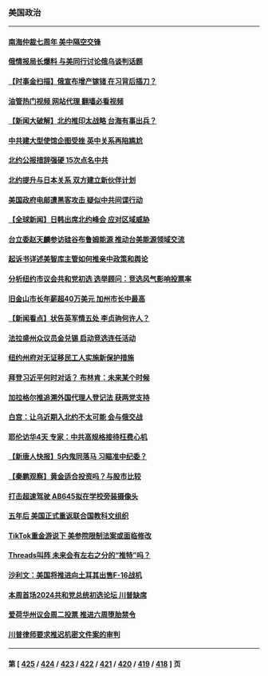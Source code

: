 ### 美国政治
---
#### [南海仲裁七周年 美中隔空交锋](../../pages/ncid1078159/n14033098.md?07130445) 
#### [俄情报局长爆料 与美同行讨论俄乌谈判话题](../../pages/ncid1078159/n14033090.md?07130445) 
#### [【时事金扫描】俄宣布增产镓锗 在习背后插刀？](../../pages/ncid1078159/n14033050.md?07130445) 
#### [油管热门视频 网站代理 翻墙必看视频](http://138.2.39.72:81/youtube.html?epic-marker?07130445)
#### [【新闻大破解】北约推印太战略 台海有事出兵？](../../pages/ncid1078159/n14033056.md?07130445) 
#### [中共建大型使馆企图受挫 英中关系再陷尴尬](../../pages/ncid1078159/n14032944.md?07130445) 
#### [北约公报措辞强硬 15次点名中共](../../pages/ncid1078159/n14032907.md?07130445) 
#### [北约提升与日本关系 双方建立新伙伴计划](../../pages/ncid1078159/n14032904.md?07130445) 
#### [美国政府电邮遭黑客攻击 疑似中共间谍行动](../../pages/ncid1078159/n14032835.md?07130445) 
#### [【全球新闻】日韩出席北约峰会 应对区域威胁](../../pages/ncid1078159/n14032793.md?07130445) 
#### [台立委赵天麟参访硅谷布鲁姆能源 推动台美能源领域交流](../../pages/ncid1078159/n14032718.md?07130445) 
#### [起诉书详述美智库主管如何推亲中政策和舆论](../../pages/ncid1078159/n14032692.md?07130445) 
#### [分析纽约市议会共和党初选 选举顾问：竞选风气影响投票率](../../pages/ncid1078159/n14032699.md?07130445) 
#### [旧金山市长年薪超40万美元 加州市长中最高](../../pages/ncid1078159/n14032663.md?07130445) 
#### [【新闻看点】状告英军情五处 李贞驹何许人？](../../pages/ncid1078159/n14032523.md?07130445) 
#### [法拉盛州众议员金兑锡 启动竞选连任活动](../../pages/ncid1078159/n14032653.md?07130445) 
#### [纽约州府对无证移民工人实施新保护措施](../../pages/ncid1078159/n14032652.md?07130445) 
#### [拜登习近平何时对话？ 布林肯：未来某个时候](../../pages/ncid1078159/n14032612.md?07130445) 
#### [加拉格尔推追溯外国代理人登记法 获两党支持](../../pages/ncid1078159/n14032424.md?07130445) 
#### [白宫：让乌近期入北约不太可能 会与俄交战](../../pages/ncid1078159/n14032440.md?07130445) 
#### [耶伦访华4天 专家：中共高规格接待枉费心机](../../pages/ncid1078159/n14021843.md?07130445) 
#### [【新唐人快报】5内鬼同落马 习瞄准中纪委？](../../pages/ncid1078159/n14032511.md?07130445) 
#### [【秦鹏观察】黄金适合投资吗？与股市比较](../../pages/ncid1078159/n14032476.md?07130445) 
#### [打击超速驾驶 AB645拟在学校旁装摄像头](../../pages/ncid1078159/n14032510.md?07130445) 
#### [五年后 美国正式重返联合国教科文组织](../../pages/ncid1078159/n14032490.md?07130445) 
#### [TikTok重金游说下 美参院限制法案或面临修改](../../pages/ncid1078159/n14032477.md?07130445) 
#### [Threads叫阵 未来会有左右之分的“推特”吗？](../../pages/ncid1078159/n14032441.md?07130445) 
#### [沙利文：美国将推进向土耳其出售F-16战机](../../pages/ncid1078159/n14032442.md?07130445) 
#### [本周首场2024共和党总统初选论坛 川普缺席](../../pages/ncid1078159/n14032384.md?07130445) 
#### [爱荷华州议会周二投票 推进六周堕胎禁令](../../pages/ncid1078159/n14031861.md?07130445) 
#### [川普律师要求推迟机密文件案的审判](../../pages/ncid1078159/n14032378.md?07130445) 

---
#### 第 [ [425](./425.md?07130445) / [424](./424.md?07130445) / [423](./423.md?07130445) / [422](./422.md?07130445) / [421](./421.md?07130445) / [420](./420.md?07130445) / [419](./419.md?07130445) / [418](./418.md?07130445) ] 页
